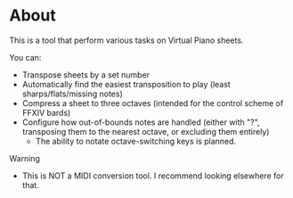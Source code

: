 # About
This is a tool that perform various tasks on Virtual Piano sheets.

You can:
- Transpose sheets by a set number
- Automatically find the easiest transposition to play (least sharps/flats/missing notes)
- Compress a sheet to three octaves (intended for the control scheme of FFXIV bards)
- Configure how out-of-bounds notes are handled (either with "?", transposing them to the nearest octave, or excluding them entirely)
    - The ability to notate octave-switching keys is planned.

> [!warning]
> - This is NOT a MIDI conversion tool. I recommend looking elsewhere for that.